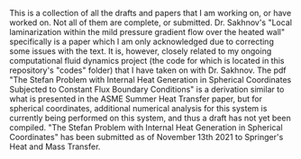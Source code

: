 This is a collection of all the drafts and papers that I am working on, or have worked on. Not all of them are complete, or submitted. Dr. Sakhnov's "Local laminarization within 
the mild pressure gradient flow over the heated wall" specifically is a paper which I am only acknowledged due to correcting some issues with the text. It is, however, closely 
related to my ongoing computational fluid dynamics project (the code for which is located in this repository's "codes" folder) that I have taken on with Dr. Sakhnov. The pdf "The Stefan Problem with Internal Heat Generation in Spherical Coordinates Subjected to Constant Flux Boundary Conditions" is a derivation similar to what is presented in the ASME Summer Heat Transfer paper, but for spherical coordinates, additional numerical analysis for this system is currently being performed on this system, and thus a draft has not yet been compiled.
"The Stefan Problem with Internal Heat Generation in Spherical Coordinates" has been submitted as of November 13th 2021 to Springer's Heat and Mass Transfer.
